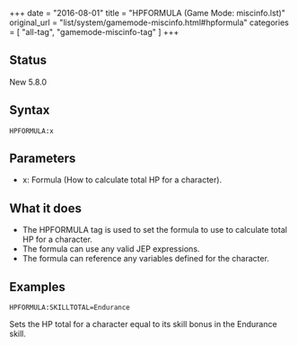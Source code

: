 +++
date = "2016-08-01"
title = "HPFORMULA (Game Mode: miscinfo.lst)"
original_url = "list/system/gamemode-miscinfo.html#hpformula"
categories = [ "all-tag", "gamemode-miscinfo-tag" ]
+++

## Status

New 5.8.0

## Syntax

`HPFORMULA:x`

## Parameters

-   x: Formula (How to calculate total HP for
    a character).



What it does
------------

-   The HPFORMULA tag is used to set the formula to use to calculate
    total HP for a character.
-   The formula can use any valid JEP expressions.
-   The formula can reference any variables defined for the character.

Examples
--------

`HPFORMULA:SKILLTOTAL=Endurance`

Sets the HP total for a character equal to its skill bonus in the
Endurance skill.

